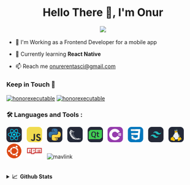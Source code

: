 <h1 align="center"><strong>Hello There 👋, I'm Onur</h1></strong>
<div align="center">
<img src="https://media.giphy.com/media/xTiIzJSKB4l7xTouE8/giphy.gif">
</div>
<div>

- 🔭 I'm Working as a Frontend Developer for a mobile app

- 💪 Currently learning <strong>React Native</strong>

- 📫 Reach me <a>onurerentasci@gmail.com</a>
</div>

### Keep in Touch 🤝
<p align="left">
<a href="https://www.linkedin.com/in/onurerentasci" target="blank"><img align="center" src="https://raw.githubusercontent.com/rahuldkjain/github-profile-readme-generator/master/src/images/icons/Social/linked-in-alt.svg" alt="honorexecutable" height="30" width="40" /></a>
<a href="https://www.instagram.com/onurerentasci/" target="blank"><img align="center" src="https://raw.githubusercontent.com/rahuldkjain/github-profile-readme-generator/master/src/images/icons/Social/instagram.svg" alt="honorexecutable" height="30" width="40" /></a>
</p>

### :hammer_and_wrench: Languages and Tools :

<div>
<div align="left">
    <img src="https://raw.githubusercontent.com/tandpfun/skill-icons/main/icons/React-Dark.svg" title="React" alt="React" width="40" height="40" style="padding-right:5px;"/>&nbsp;
    <img src="https://raw.githubusercontent.com/tandpfun/skill-icons/main/icons/JavaScript.svg" title="javascript" alt="javascript" width="40" height="40" style="padding-right:5px;"/>&nbsp;
    <img src="https://raw.githubusercontent.com/tandpfun/skill-icons/main/icons/Python-Dark.svg" title="py" alt="py" width="40" height="40" style="padding-right:5px;"/>&nbsp;
    <img src="https://raw.githubusercontent.com/tandpfun/skill-icons/main/icons/Flask-Dark.svg" title="flask" alt="flask" width="40" height="40" style="padding-right:5px;"/>&nbsp;
    <img src="https://raw.githubusercontent.com/tandpfun/skill-icons/main/icons/QT-Dark.svg" title="qt" alt="qt" width="40" height="40" style="padding-right:5px;"/>&nbsp;
    <img src="https://raw.githubusercontent.com/tandpfun/skill-icons/main/icons/CS.svg" title="CS" alt="CSharp" width="40" height="40" style="padding-right:5px;"/>&nbsp;
    <img src="https://raw.githubusercontent.com/tandpfun/skill-icons/main/icons/CSS.svg" title="css" alt="css" width="40" height="40" style="padding-right:5px;"/>&nbsp;
    <img src="https://raw.githubusercontent.com/tandpfun/skill-icons/main/icons/TailwindCSS-Dark.svg" title="tailwind" alt="tailwind" width="40" height="40" style="padding-right:5px;"/>&nbsp;
    <img src="https://raw.githubusercontent.com/tandpfun/skill-icons/main/icons/Linux-Dark.svg" title="linux" alt="linux" width="40" height="40" style="padding-right:5px;"/>&nbsp;
    <img src="https://raw.githubusercontent.com/devicons/devicon/1119b9f84c0290e0f0b38982099a2bd027a48bf1/icons/ubuntu/ubuntu-plain.svg" title="ubuntu" alt="ubuntu" width="40" height="40" style="padding-right:5px;"/>&nbsp;
    <img src="https://raw.githubusercontent.com/devicons/devicon/1119b9f84c0290e0f0b38982099a2bd027a48bf1/icons/npm/npm-original-wordmark.svg" title="npm" alt="npm" width="40" height="40" style="padding-right:5px;"/>&nbsp;
    <img src="https://avatars.githubusercontent.com/u/961247?s=200&v=4" title="mavlink" alt="mavlink" width="40" height="40" style="padding-right:5px;"/>&nbsp;
</div></div><br><br>

<details>
  <summary><b>📈&nbsp;&nbsp;Github&nbsp;Stats</b></summary>
  <br>
<div  style="display:flex; flex-direction:row; justify-content:space-between; align-items:center">

[![GitHub Streak](https://streak-stats.demolab.com?user=onurerentasci&theme=transparent&hide_border=true&border_radius=16.3&date_format=j%20M%5B%20Y%5D)](https://git.io/streak-stats)

<a href="https://github.com/anuraghazra/github-readme-stats">
  <img  align="left" src="https://github-readme-stats.vercel.app/api/top-langs/?username=onurerentasci&langs_count=4)](https://github.com/anuraghazra/github-readme-stats&theme=transparent" />
</a>

</div>
<figure><embed src="https://wakatime.com/share/@cb0712ea-dd5d-4384-8138-b5ea986c6b56/8703920a-07fe-4b08-9b84-f0a1173af8cb.svg"></embed></figure>
</div>
